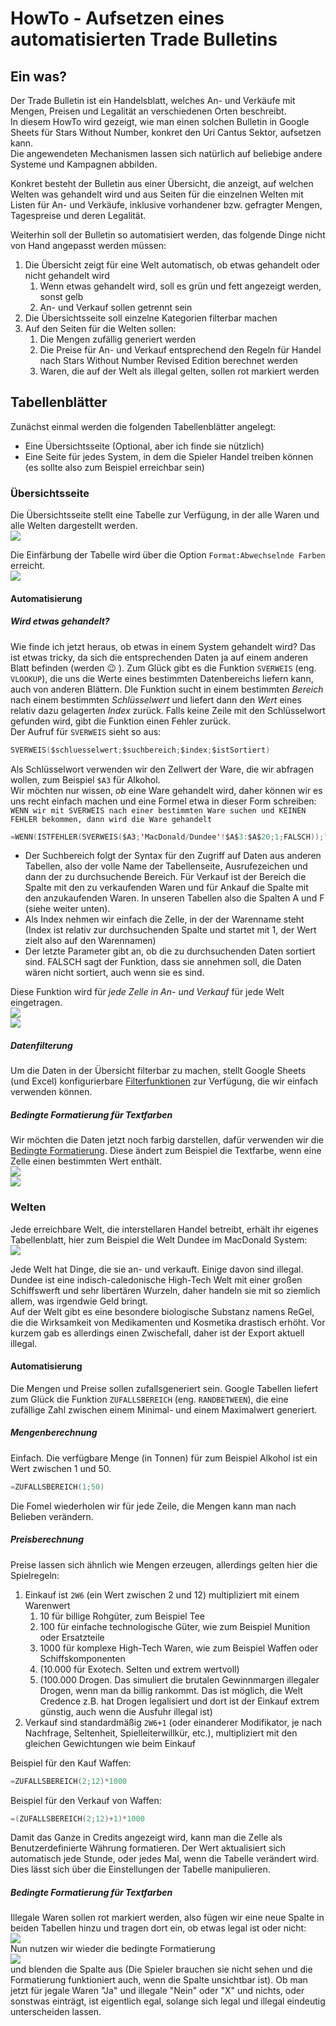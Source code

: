 # HowTo - Aufsetzen eines automatisierten Trade Bulletins

## Ein was?
Der Trade Bulletin ist ein Handelsblatt, welches An- und Verkäufe mit Mengen, Preisen und Legalität an verschiedenen Orten beschreibt.<br>
In diesem HowTo wird gezeigt, wie man einen solchen Bulletin in Google Sheets für Stars Without Number, konkret den Uri Cantus Sektor, aufsetzen kann.<br> 
Die angewendeten Mechanismen lassen sich natürlich auf beliebige andere Systeme und Kampagnen abbilden.<br>

Konkret besteht der Bulletin aus einer Übersicht, die anzeigt, auf welchen Welten was gehandelt wird und aus Seiten für die einzelnen Welten mit Listen für An- und Verkäufe, inklusive vorhandener bzw. gefragter Mengen, Tagespreise und deren Legalität.<br>

Weiterhin soll der Bulletin so automatisiert werden, das folgende Dinge nicht von Hand angepasst werden müssen:
1. Die Übersicht zeigt für eine Welt automatisch, ob etwas gehandelt oder nicht gehandelt wird
   1. Wenn etwas gehandelt wird, soll es grün und fett angezeigt werden, sonst gelb
   2. An- und Verkauf sollen getrennt sein
2. Die Übersichtsseite soll einzelne Kategorien filterbar machen
3. Auf den Seiten für die Welten sollen:
   1. Die Mengen zufällig generiert werden
   2. Die Preise für An- und Verkauf entsprechend den Regeln für Handel nach Stars Without Number Revised Edition berechnet werden
   3. Waren, die auf der Welt als illegal gelten, sollen rot markiert werden

## Tabellenblätter

Zunächst einmal werden die folgenden Tabellenblätter angelegt:
* Eine Übersichtsseite (Optional, aber ich finde sie nützlich)
* Eine Seite für jedes System, in dem die Spieler Handel treiben können (es sollte also zum Beispiel erreichbar sein)

<div style="page-break-after: always;"></div>

### Übersichtsseite
Die Übersichtsseite stellt eine Tabelle zur Verfügung, in der alle Waren und alle Welten dargestellt werden.<br>
![](../img/trade-bulletin-overview.png)

Die Einfärbung der Tabelle wird über die Option `Format:Abwechselnde Farben` erreicht.<br>
![](../img/trade-bulletin-alternating-colours.png)

#### Automatisierung

##### Wird etwas gehandelt?
Wie finde ich jetzt heraus, ob etwas in einem System gehandelt wird? Das ist etwas tricky, da sich die entsprechenden Daten ja auf einem anderen Blatt befinden (werden :wink:
). Zum Glück gibt es die Funktion `SVERWEIS` (eng. `VLOOKUP`), die uns die Werte eines bestimmten Datenbereichs liefern kann, auch von anderen Blättern. DIe Funktion sucht in einem bestimmten *Bereich* nach einem bestimmten *Schlüsselwert* und liefert dann den *Wert* eines relativ dazu gelagerten *Index* zurück. Falls keine Zeile mit den Schlüsselwort gefunden wird, gibt die Funktion einen Fehler zurück.<br>
Der Aufruf für `SVERWEIS` sieht so aus: <br>

```swift
SVERWEIS($schluesselwert;$suchbereich;$index;$istSortiert)
```
Als Schlüsselwort verwenden wir den Zellwert der Ware, die wir abfragen wollen, zum Beispiel `$A3` für Alkohol.<br>
Wir möchten nur wissen, *ob* eine Ware gehandelt wird, daher können wir es uns recht einfach machen und eine Formel etwa in dieser Form schreiben:<br>
`WENN wir mit SVERWEIS nach einer bestimmten Ware suchen und KEINEN FEHLER bekommen, dann wird die Ware gehandelt`<br>

```swift
=WENN(ISTFEHLER(SVERWEIS($A3;'MacDonald/Dundee'!$A$3:$A$20;1;FALSCH));"Nein";"Ja")
```

* Der Suchbereich folgt der Syntax für den Zugriff auf Daten aus anderen Tabellen, also der volle Name der Tabellenseite, Ausrufezeichen und dann der zu durchsuchende Bereich. Für Verkauf ist der Bereich die Spalte mit den zu verkaufenden Waren und für Ankauf die Spalte mit den anzukaufenden Waren. In unseren Tabellen also die Spalten A und F (siehe weiter unten).
* Als Index nehmen wir einfach die Zelle, in der der Warenname steht (Index ist relativ zur durchsuchenden Spalte und startet mit 1, der Wert zielt also auf den Warennamen)
* Der letzte Parameter gibt an, ob die zu durchsuchenden Daten sortiert sind. FALSCH sagt der Funktion, dass sie annehmen soll, die Daten wären nicht sortiert, auch wenn sie es sind.

Diese Funktion wird für *jede Zelle in An- und Verkauf* für jede Welt eingetragen.<br>
![](../img/trade-bulletin-formula-entry.png)<br>
![](../img/trade-bulletin-formula-entry-02.png)<br>

##### Datenfilterung
Um die Daten in der Übersicht filterbar zu machen, stellt Google Sheets (und Excel) konfigurierbare [Filterfunktionen](https://support.google.com/docs/answer/3540681) zur Verfügung, die wir einfach verwenden können.

<div style="page-break-after: always;"></div>

##### Bedingte Formatierung für Textfarben
Wir möchten die Daten jetzt noch farbig darstellen, dafür verwenden wir die [Bedingte Formatierung](https://support.google.com/docs/answer/78413). Diese ändert zum Beispiel die Textfarbe, wenn eine Zelle einen bestimmten Wert enthält.<br>
![](../img/trade-bulletin-conditional-formatting-01.png)<br>
![](../img/trade-bulletin-conditional-formatting-02.png)<br>

<div style="page-break-after: always;"></div>

### Welten
Jede erreichbare Welt, die interstellaren Handel betreibt, erhält ihr eigenes Tabellenblatt, hier zum Beispiel die Welt Dundee im MacDonald System:<br>
![](../img/trade-bulletin-dundee.png)<br>

Jede Welt hat Dinge, die sie an- und verkauft. Einige davon sind illegal.
Dundee ist eine indisch-caledonische High-Tech Welt mit einer großen Schiffswerft und sehr libertären Wurzeln, daher handeln sie mit so ziemlich allem, was irgendwie Geld bringt.<br> 
Auf der Welt gibt es eine besondere biologische Substanz namens ReGel, die die Wirksamkeit von Medikamenten und Kosmetika drastisch erhöht. Vor kurzem gab es allerdings einen Zwischefall, daher ist der Export aktuell illegal.

#### Automatisierung
Die Mengen und Preise sollen zufallsgeneriert sein.
Google Tabellen liefert zum Glück die Funktion `ZUFALLSBEREICH` (eng. `RANDBETWEEN`), die eine zufällige Zahl zwischen einem Minimal- und einem Maximalwert generiert.

##### Mengenberechnung
Einfach. Die verfügbare Menge (in Tonnen) für zum Beispiel Alkohol ist ein Wert zwischen 1 und 50.<br>

```swift
=ZUFALLSBEREICH(1;50)
```
Die Fomel wiederholen wir für jede Zeile, die Mengen kann man nach Belieben verändern.

##### Preisberechnung
Preise lassen sich ähnlich wie Mengen erzeugen, allerdings gelten hier die Spielregeln:
1. Einkauf ist `2W6` (ein Wert zwischen 2 und 12) multipliziert mit einem Warenwert
   1. 10 für billige Rohgüter, zum Beispiel Tee
   2. 100 für einfache technologische Güter, wie zum Beispiel Munition oder Ersatzteile
   3. 1000 für komplexe High-Tech Waren, wie zum Beispiel Waffen oder Schiffskomponenten
   4. (10.000 für Exotech. Selten und extrem wertvoll)
   5. (100.000 Drogen. Das simuliert die brutalen Gewinnmargen illegaler Drogen, wenn man da billig rankommt. Das ist möglich, die Welt Credence z.B. hat Drogen legalisiert und dort ist der Einkauf extrem günstig, auch wenn die Ausfuhr illegal ist)
2. Verkauf sind standardmäßig `2W6+1` (oder einanderer Modifikator, je nach Nachfrage, Seltenheit, Spielleiterwillkür, etc.), multipliziert mit den gleichen Gewichtungen wie beim Einkauf

Beispiel für den Kauf Waffen:<br>
```swift
=ZUFALLSBEREICH(2;12)*1000
```
Beispiel für den Verkauf von Waffen:<br>
```swift
=(ZUFALLSBEREICH(2;12)+1)*1000
```

Damit das Ganze in Credits angezeigt wird, kann man die Zelle als Benutzerdefinierte Währung formatieren.
Der Wert aktualisiert sich automatisch jede Stunde, oder jedes Mal, wenn die Tabelle verändert wird. Dies lässt sich über die Einstellungen der Tabelle manipulieren.

##### Bedingte Formatierung für Textfarben
Illegale Waren sollen rot markiert werden, also fügen wir eine neue Spalte in beiden Tabellen hinzu und tragen dort ein, ob etwas legal ist oder nicht:<br>
![](../img/trade-bulletin-legality.png)<br>
Nun nutzen wir wieder die bedingte Formatierung<br>
![](../img/trade-bulletin-conditional-formatting-legality.png)<br>
und blenden die Spalte aus (Die Spieler brauchen sie nicht sehen und die Formatierung funktioniert auch, wenn die Spalte unsichtbar ist).
Ob man jetzt für jegale Waren "Ja" und illegale "Nein" oder "X" und nichts, oder sonstwas einträgt, ist eigentlich egal, solange sich legal und illegal eindeutig unterscheiden lassen. 

